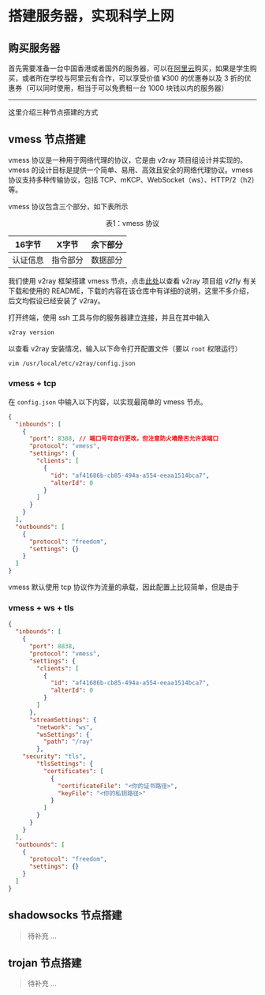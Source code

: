 # 搭建服务器，实现科学上网

## 购买服务器

首先需要准备一台中国香港或者国外的服务器，可以在[阿里云](https://www.aliyun.com/product/list)购买，如果是学生购买，或者所在学校与阿里云有合作，可以享受价值 ¥300 的优惠券以及 3 折的优惠券（可以同时使用，相当于可以免费租一台 1000 块钱以内的服务器）

---

这里介绍三种节点搭建的方式

## vmess 节点搭建

vmess 协议是一种用于网络代理的协议，它是由 v2ray 项目组设计并实现的。vmess 的设计目标是提供一个简单、易用、高效且安全的网络代理协议。vmess 协议支持多种传输协议，包括 TCP、mKCP、WebSocket（ws）、HTTP/2（h2）等。

vmess 协议包含三个部分，如下表所示

<center>

表1：vmess 协议

|  16字节  |  X字节   | 余下部分 |
| :------: | :------: | :------: |
| 认证信息 | 指令部分 | 数据部分 |

</center>


我们使用 v2ray 框架搭建 vmess 节点，点击[此处](https://github.com/v2fly/fhs-install-v2ray)以查看 v2ray 项目组 v2fly 有关下载和使用的 README，下载的内容在该仓库中有详细的说明，这里不多介绍，后文均假设已经安装了 v2ray。

打开终端，使用 ssh 工具与你的服务器建立连接，并且在其中输入

```bash
v2ray version
```

以查看 v2ray 安装情况，输入以下命令打开配置文件（要以 `root` 权限运行）

```bash
vim /usr/local/etc/v2ray/config.json
```

### vmess + tcp

在 `config.json` 中输入以下内容，以实现最简单的 vmess 节点。

```json
{
  "inbounds": [
    {
      "port": 8388, // 端口号可自行更改，但注意防火墙是否允许该端口
      "protocol": "vmess",    
      "settings": {
        "clients": [
          {
            "id": "af41686b-cb85-494a-a554-eeaa1514bca7",  
            "alterId": 0
          }
        ]
      }
    }
  ],
  "outbounds": [
    {
      "protocol": "freedom",  
      "settings": {}
    }
  ]
}
```

vmess 默认使用 tcp 协议作为流量的承载，因此配置上比较简单，但是由于

### vmess + ws + tls

```json
{
  "inbounds": [
    {
      "port": 8838, 
      "protocol": "vmess",    
      "settings": {
        "clients": [
          {
            "id": "af41686b-cb85-494a-a554-eeaa1514bca7",  
            "alterId": 0
          }
        ]
      },
      "streamSettings": {
        "network": "ws",
        "wsSettings": {
          "path": "/ray"
        },
	"security": "tls",
        "tlsSettings": {
          "certificates": [
            {
              "certificateFile": "<你的证书路径>", 
              "keyFile": "<你的私钥路径>" 
            }
          ]
        }
      }
    }
  ],
  "outbounds": [
    {
      "protocol": "freedom",
      "settings": {}
    }
  ]
}

```

## shadowsocks 节点搭建

> 待补充 ...

## trojan 节点搭建

> 待补充 ...
